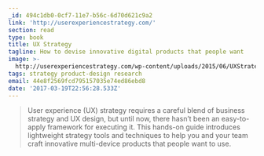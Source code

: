 ```yaml
---
_id: 494c1db0-0cf7-11e7-b56c-6d70d621c9a2
link: 'http://userexperiencestrategy.com/'
section: read
type: book
title: UX Strategy
tagline: How to devise innovative digital products that people want
image: >-
  http://userexperiencestrategy.com/wp-content/uploads/2015/06/UXStrategy-BookCover.jpg
tags: strategy product-design research
email: 44e8f2569fcd795157035e74ed86ebd8
date: '2017-03-19T22:56:28.533Z'
---
```

> User experience (UX) strategy requires a careful blend of business strategy and UX design, but until now, there hasn’t been an easy-to-apply framework for executing it. This hands-on guide introduces lightweight strategy tools and techniques to help you and your team craft innovative multi-device products that people want to use.

